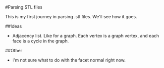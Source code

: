 #Parsing STL files

This is my first journey in parsing .stl files. We'll see how it goes.

##Ideas
* Adjacency list. Like for a graph. Each vertex is a graph vertex, and each face is a cycle in the graph.

##Other
* I'm not sure what to do with the facet normal right now.
